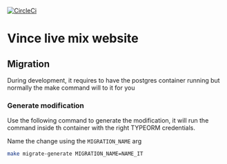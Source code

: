 [![CircleCi](https://circleci.com/gh/vschoener/vincelivemix/tree/master.svg?style=svg)](https://circleci.com/gh/vschoener/vincelivemix)

# Vince live mix website

## Migration

During development, it requires to have the postgres container running but normally
the make command will to it for you

### Generate modification

Use the following command to generate the modification, it will run the command inside th container with the right TYPEORM credentials.

Name the change using the `MIGRATION_NAME` arg
```bash
make migrate-generate MIGRATION_NAME=NAME_IT
```
